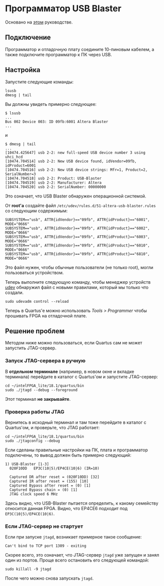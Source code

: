 # Программатор USB Blaster

Основано на [этом](https://wiki.archlinux.org/index.php/Altera_Design_Software) руководстве.

## Подключение

Программатор и отладочную плату соедините 10-пиновым кабелем, а также подключите программатор к ПК через USB.

<script>alert('test');</script>

## Настройка

Запустите следующие команды:

```
lsusb
dmesg | tail
```

Вы должны увидеть примерно следующее:

```
$ lsusb
...
Bus 002 Device 003: ID 09fb:6001 Altera Blaster
...
```
и
```
$ dmesg | tail
...
[10474.425647] usb 2-2: new full-speed USB device number 3 using uhci_hcd
[10474.704514] usb 2-2: New USB device found, idVendor=09fb, idProduct=6001
[10474.704516] usb 2-2: New USB device strings: Mfr=1, Product=2, SerialNumber=3
[10474.704518] usb 2-2: Product: USB-Blaster
[10474.704519] usb 2-2: Manufacturer: Altera
[10474.704520] usb 2-2: SerialNumber: 00000000
```

Это означает, что USB Blaster обнаружен операционной системой.

От **root'а** создайте файл `/etc/udev/rules.d/51-altera-usb-blaster.rules` со следующим содержимым:

```
SUBSYSTEM=="usb", ATTR{idVendor}=="09fb", ATTR{idProduct}=="6001", MODE="0666"
SUBSYSTEM=="usb", ATTR{idVendor}=="09fb", ATTR{idProduct}=="6002", MODE="0666"
SUBSYSTEM=="usb", ATTR{idVendor}=="09fb", ATTR{idProduct}=="6003", MODE="0666"
SUBSYSTEM=="usb", ATTR{idVendor}=="09fb", ATTR{idProduct}=="6010", MODE="0666"
SUBSYSTEM=="usb", ATTR{idVendor}=="09fb", ATTR{idProduct}=="6810", MODE="0666"
```

Это файл нужен, чтобы обычные пользователи (не только root), могли пользоваться устройством.

Теперь выполните следующую команду, чтобы менеджер устройств [udev](https://wiki.archlinux.org/index.php/udev_(%D0%A0%D1%83%D1%81%D1%81%D0%BA%D0%B8%D0%B9)) обнаружил файл с новыми правилами, который мы только что создали.

```
sudo udevadm control --reload
```

Теперь в Quartus'е можно использовать _Tools > Programmer_ чтобы прошивать FPGA на отладочной плате.

## Решение проблем

Методом ниже можно пользоваться, если Quartus сам не может запустить JTAG-сервер.
 
### Запуск JTAG-сервера в ручную

В **отдельном терминале** (например, в новом окне и вкладке терминала) перейдите в каталог с Quartus'ом и запустите JTAG-сервер:

```
cd ~/intelFPGA_lite/18.1/quartus/bin
sudo ./jtagd --debug --foreground
```

Этот терминал **не закрывайте**.

### Проверка работы JTAG

Вернитесь в исходный терминал и там тоже перейдите в каталог с Quartus'ом, и проверьте, что JTAG работает:

```
cd ~/intelFPGA_lite/18.1/quartus/bin
sudo ./jtagconfig --debug
```

Если сделаны правильные настройки на ПК, плата и программатор подключены, то вывод должен быть примерно следующий:

```
1) USB-Blaster [1-3]
  020F10DD   EP3C(10|5)/EP4CE(10|6) (IR=10)

  Captured DR after reset = (020F10DD) [32]
  Captured IR after reset = (155) [10]
  Captured Bypass after reset = (0) [1]
  Captured Bypass chain = (0) [1]
  JTAG clock speed 6 MHz
```

Здесь видно, что USB-Blaster пытается определить, к какому семейству относится данная FPGA. Видно, что EP4CE6 подходит под `EP3C(10|5)/EP4CE(10|6)`.

### Если JTAG-сервер не стартует

Если при запуске `jtagd`, возникает примерное такое сообщение:
```
Can't bind to TCP port 1309 - exiting
```
Скорее всего, это означает, что JTAG-сервер `jtagd` уже запущен и занял один из портов. Проще всего остановить его следующей командой:
```
sudo killall -9 jtagd
```
После чего можно снова запускать `jtagd`.
